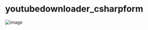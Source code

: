 # youtubedownloader_csharpform
 ![image](https://user-images.githubusercontent.com/64663453/150658391-45b660e3-31dd-4901-8c94-fd1939be3a81.png)

